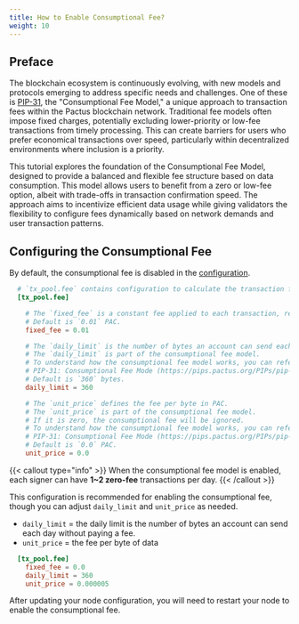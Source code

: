 ```yaml
---
title: How to Enable Consumptional Fee?
weight: 10
---
```


## Preface

The blockchain ecosystem is continuously evolving, with new models and protocols emerging to address specific needs
and challenges. One of these is [PIP-31](https://pips.pactus.org/PIPs/pip-31), the "Consumptional Fee Model," a
unique approach to transaction fees within the Pactus blockchain network.
Traditional fee models often impose fixed charges, potentially excluding lower-priority or low-fee transactions from
timely processing. This can create barriers for users who prefer economical transactions over speed, particularly
within decentralized environments where inclusion is a priority.

This tutorial explores the foundation of the Consumptional Fee Model, designed to provide a balanced and flexible
fee structure based on data consumption. This model allows users to benefit from a zero or low-fee option, albeit
with trade-offs in transaction confirmation speed.
The approach aims to incentivize efficient data usage while giving validators the flexibility to configure fees
dynamically based on network demands and user transaction patterns.

## Configuring the Consumptional Fee

By default, the consumptional fee is disabled in the [configuration](https://github.com/pactus-project/pactus/blob/main/config/example_config.toml).

```toml
  # `tx_pool.fee` contains configuration to calculate the transaction fee.
  [tx_pool.fee]

    # The `fixed_fee` is a constant fee applied to each transaction, regardless of its size or type.
    # Default is `0.01` PAC.
    fixed_fee = 0.01

    # The `daily_limit` is the number of bytes an account can send each day without paying a fee.
    # The `daily_limit` is part of the consumptional fee model.
    # To understand how the consumptional fee model works, you can refer to
    # PIP-31: Consumptional Fee Mode (https://pips.pactus.org/PIPs/pip-31)
    # Default is `360` bytes.
    daily_limit = 360

    # The `unit_price` defines the fee per byte in PAC.
    # The `unit_price` is part of the consumptional fee model.
    # If it is zero, the consumptional fee will be ignored.
    # To understand how the consumptional fee model works, you can refer to
    # PIP-31: Consumptional Fee Mode (https://pips.pactus.org/PIPs/pip-31)
    # Default is `0.0` PAC.
    unit_price = 0.0
```

{{< callout type="info" >}}
When the consumptional fee model is enabled, each signer can have **1~2 zero-fee** transactions per day.
{{< /callout >}}

This configuration is recommended for enabling the consumptional fee, though you can adjust
`daily_limit` and `unit_price` as needed.

- `daily_limit` = the daily limit is the number of bytes an account can send each day without paying a fee.
- `unit_price` = the fee per byte of data

```toml
  [tx_pool.fee]
    fixed_fee = 0.0
    daily_limit = 360
    unit_price = 0.000005
```

After updating your node configuration, you will need to restart your node to enable the consumptional fee.
